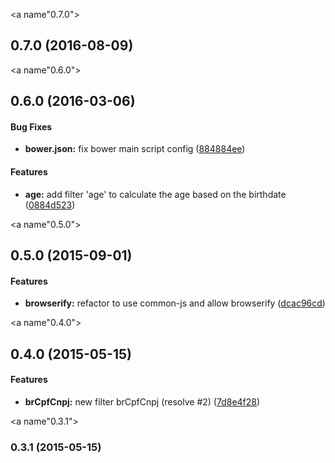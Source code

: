 <a name"0.7.0"></a>
## 0.7.0 (2016-08-09)


<a name"0.6.0"></a>

## 0.6.0 (2016-03-06)


#### Bug Fixes

* **bower.json:** fix bower main script config ([884884ee](https://github.com/the-darc/angular-br-filters/commit/884884ee))


#### Features

* **age:** add filter 'age' to calculate the age based on the birthdate ([0884d523](https://github.com/the-darc/angular-br-filters/commit/0884d523))


<a name"0.5.0"></a>
## 0.5.0 (2015-09-01)


#### Features

* **browserify:** refactor to use common-js and allow browserify ([dcac96cd](https://github.com/the-darc/angular-br-filters/commit/dcac96cd))


<a name"0.4.0"></a>
## 0.4.0 (2015-05-15)


#### Features

* **brCpfCnpj:** new filter brCpfCnpj (resolve #2) ([7d8e4f28](https://github.com/the-darc/angular-br-filters/commit/7d8e4f28))


<a name"0.3.1"></a>
### 0.3.1 (2015-05-15)
